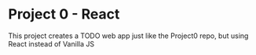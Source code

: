 # Project 0 - React

This project creates a TODO web app just like the Project0 repo, but using React instead of Vanilla JS
